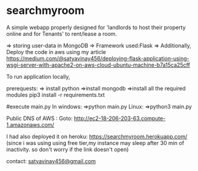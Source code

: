 # searchmyroom
A simple webapp properly designed for 'landlords to host their property online and for Tenants' to rent/lease a room.

=> storing user-data in MongoDB
=> Framework used:Flask
=> Additionally, Deploy the code in aws using my article https://medium.com/@satyavinay456/deploying-flask-application-using-wsgi-server-with-apache2-on-aws-cloud-ubuntu-machine-b7a15ca25cff

To run application locally,

prerequests:
=> install python
=>install mongodb
=>install all the required modules
pip3 install -r requirements.txt

#execute main.py
In windows:
=>python main.py
Linux:
=>python3 main.py

Public DNS of AWS :
Goto: http://ec2-18-206-203-63.compute-1.amazonaws.com/

I had also deployed it on heroku:
https://searchmyroom.herokuapp.com/
(since i was using using free tier,my instance may sleep after 30 min of inactivity. so don't worry if the link doesn't open)

contact: satyavinay456@gmail.com

